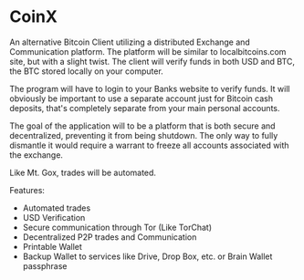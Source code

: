 CoinX
=====

An alternative Bitcoin Client utilizing a distributed Exchange and Communication platform. The platform will be similar to localbitcoins.com site, but with a slight twist. The client will verify funds in both USD and BTC, the BTC stored locally on your computer. 

The program will have to login to your Banks website to verify funds. It will obviously be important to use a separate account just for Bitcoin cash deposits, that's completely separate from your main personal accounts.

The goal of the application will to be a platform that is both secure and decentralized, preventing it from being shutdown. The only way to fully dismantle it would require a warrant to freeze all accounts associated with the exchange.

Like Mt. Gox, trades will be automated.

Features:
- Automated trades
- USD Verification
- Secure communication through Tor (Like TorChat)
- Decentralized P2P trades and Communication
- Printable Wallet
- Backup Wallet to services like Drive, Drop Box, etc. or Brain Wallet passphrase  
